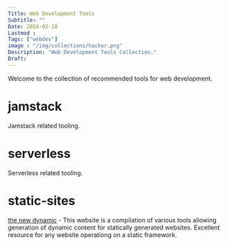 ```yaml
---
Title: Web Development Tools
Subtitle: ""
Date: 2024-02-10
Lastmod : 
Tags: ["webdev"]
image : "/img/collections/hacker.png"
Description: "Web Development Tools Collection."
Draft: 
---
```


Welcome to the collection of recommended tools for web development. 

# jamstack
Jamstack related tooling.

# serverless
Serverless related tooling.

# static-sites
[the new dynamic](https://www.tnd.dev) - This website is a compilation of various tools allowing generation of dynamic content for statically generated websites. Excellent resource for any website operationg on a static framework. 


